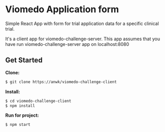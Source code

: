 # Viomedo Application form

Simple React App with form for trial application data for a specific clinical trial.

It's a client app for viomedo-challenge-server.
This app assumes that you have run viomedo-challenge-server app on localhost:8080


## Get Started
**Clone:**
```bash
$ git clone https://anwk/viomedo-challenge-client
```

**Install:**
```bash
$ cd viomedo-challenge-client
$ npm install
```

**Run for project:**
```bash
$ npm start
```
